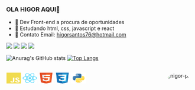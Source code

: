 ### OLA HIGOR AQUI👋



- 🔭 Dev Front-end a procura de  oportunidades
- 🌱 Estudando html, css, javascript e react 
- 💬 Contato Email: higorsantos76@hotmail.com 


<div> 

  <a href="https://www.instagram.com/higor_nerees/)" target="_blank"><img src="https://img.shields.io/badge/-Instagram-%23E4405F?style=for-the-badge&logo=instagram&logoColor=white" target="_blank"></a>
 <a href="https://discordgg/wagxzStdcR" target="_blank"><img src="https://img.shields.io/badge/Discord-7289DA?style=for-the-badge&logo=discord&logoColor=white" target="_blank"></a> 
  <a href = "higorsantos76@hotmail.com"><img src="https://img.shields.io/badge/-Gmail-%23333?style=for-the-badge&logo=gmail&logoColor=white" target="_blank"></a>
  <a href="https://www.linkedin.com/in/higor-neres-84b334226/" target="_blank"><img src="https://img.shields.io/badge/-LinkedIn-%230077B5?style=for-the-badge&logo=linkedin&logoColor=white" target="_blank"></a> 
  
</div>

![Anurag's GitHub stats](https://github-readme-stats.vercel.app/api?username=higorsantos76&show_icons=true)
[![Top Langs](https://github-readme-stats.vercel.app/api/top-langs/?username=higorsantos76&hide_progress=true)](https://github.com/higorsantos76/github-readme-stats)

<div style="display: inline_block"><br>
  <img align="center" alt="higor-Js" height="30" width="40" src="https://raw.githubusercontent.com/devicons/devicon/master/icons/javascript/javascript-plain.svg">
  <img align="center" alt="higor-React" height="30" width="40" src="https://raw.githubusercontent.com/devicons/devicon/master/icons/react/react-original.svg">
  <img align="center" alt="higor-HTML" height="30" width="40" src="https://raw.githubusercontent.com/devicons/devicon/master/icons/html5/html5-original.svg">
  <img align="center" alt="higor-CSS" height="30" width="40" src="https://raw.githubusercontent.com/devicons/devicon/master/icons/css3/css3-original.svg">
  <img align="center" alt="higor-Python" height="30" width="40" src="https://raw.githubusercontent.com/devicons/devicon/master/icons/python/python-original.svg">

  <img align="right" alt="higor-pic" height="150" style="border-radius:50px;" src="https://i.pinimg.com/originals/b5/32/67/b53267023f6490aa188a22b9eae92045.jpg">
</div>

